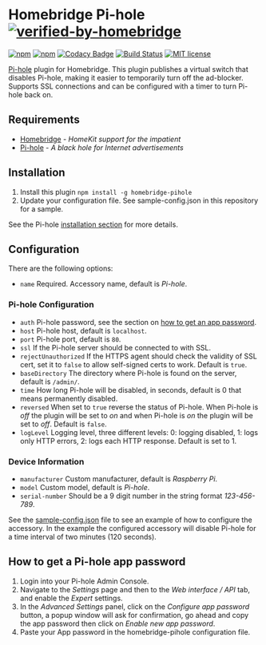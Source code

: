 # Homebridge Pi-hole [![verified-by-homebridge](https://badgen.net/badge/homebridge/verified/purple)](https://github.com/homebridge/homebridge/wiki/Verified-Plugins)

[![npm](https://img.shields.io/npm/v/homebridge-pihole.svg)](https://www.npmjs.com/package/homebridge-pihole)
[![npm](https://img.shields.io/npm/dt/homebridge-pihole.svg)](https://www.npmjs.com/package/homebridge-pihole)
[![Codacy Badge](https://api.codacy.com/project/badge/Grade/8bf5a87dc8a84df6a15deb699d43ee2b)](https://www.codacy.com/manual/arendruni/homebridge-pihole)
[![Build Status](https://github.com/arendruni/homebridge-pihole/workflows/Main/badge.svg?branch=master)](https://github.com/arendruni/homebridge-pihole/actions?query=workflow%3AMain)
[![MIT license](https://img.shields.io/badge/license-MIT-blue.svg)](LICENSE)

[Pi-hole](https://github.com/pi-hole/pi-hole) plugin for Homebridge.
This plugin publishes a virtual switch that disables Pi-hole, making it easier to temporarily turn off the ad-blocker. Supports SSL connections and can be configured with a timer to turn Pi-hole back on.

## Requirements

- [Homebridge](https://github.com/nfarina/homebridge) - _HomeKit support for the impatient_
- [Pi-hole](https://github.com/pi-hole/pi-hole) - _A black hole for Internet advertisements_

## Installation

1. Install this plugin `npm install -g homebridge-pihole`
2. Update your configuration file. See sample-config.json in this repository for a sample.

See the Pi-hole [installation section](https://github.com/pi-hole/pi-hole#one-step-automated-install) for more details.

## Configuration

There are the following options:

- `name` Required. Accessory name, default is _Pi-hole_.

### Pi-hole Configuration

- `auth` Pi-hole password, see the section on [how to get an app password](#how-to-get-a-pi-hole-app-password).
- `host` Pi-hole host, default is `localhost`.
- `port` Pi-hole port, default is `80`.
- `ssl` If the Pi-hole server should be connected to with SSL.
- `rejectUnauthorized` If the HTTPS agent should check the validity of SSL cert, set it to `false` to allow self-signed certs to work. Default is `true`.
- `baseDirectory` The directory where Pi-hole is found on the server, default is `/admin/`.
- `time` How long Pi-hole will be disabled, in seconds, default is 0 that means permanently disabled.
- `reversed` When set to `true` reverse the status of Pi-hole. When Pi-hole is _off_ the plugin will be set to _on_ and when Pi-hole is _on_ the plugin will be set to _off_. Default is `false`.
- `logLevel` Logging level, three different levels: 0: logging disabled, 1: logs only HTTP errors, 2: logs each HTTP response. Default is set to 1.

### Device Information

- `manufacturer` Custom manufacturer, default is _Raspberry Pi_.
- `model` Custom model, default is _Pi-hole_.
- `serial-number` Should be a 9 digit number in the string format _123-456-789_.

See the [sample-config.json](sample-config.json) file to see an example of how to configure the accessory. In the example the configured accessory will disable Pi-hole for a time interval of two minutes (120 seconds).

## How to get a Pi-hole app password

1. Login into your Pi-hole Admin Console.
2. Navigate to the _Settings_ page and then to the  _Web interface / API_ tab, and enable the _Expert_ settings.
3. In the _Advanced Settings_ panel, click on the _Configure app password_ button, a popup window will ask for confirmation, go ahead and copy the app password then click on _Enable new app password_.
4. Paste your App password in the homebridge-pihole configuration file.
